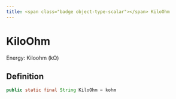 ```yaml
---
title: <span class="badge object-type-scalar"></span> KiloOhm
---
```

# <span class="badge object-type-scalar"></span> KiloOhm

Energy: Kiloohm (kΩ)

## Definition

```java
public static final String KiloOhm = kohm
```

